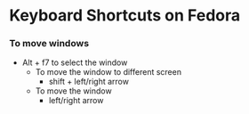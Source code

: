 
# Keyboard Shortcuts on Fedora

### To move windows
 * Alt + f7 to select the window
    - To move the window to different screen
        + shift + left/right arrow
    - To move the window
        + left/right arrow
